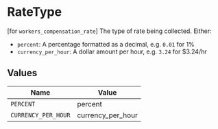# RateType

[for `workers_compensation_rate`] The type of rate being collected. Either:
 - `percent`: A percentage formatted as a decimal, e.g. `0.01` for 1%
 - `currency_per_hour`: A dollar amount per hour, e.g. `3.24` for $3.24/hr



## Values

| Name                | Value               |
| ------------------- | ------------------- |
| `PERCENT`           | percent             |
| `CURRENCY_PER_HOUR` | currency_per_hour   |